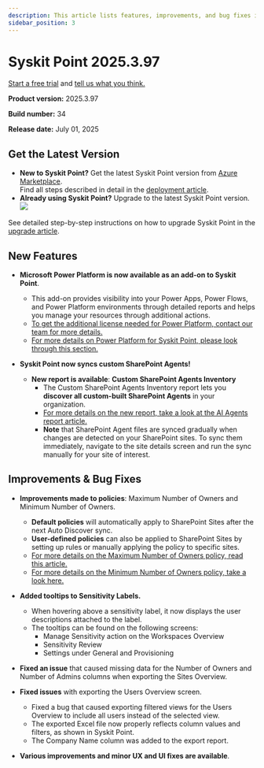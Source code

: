 ```yaml
---
description: This article lists features, improvements, and bug fixes in Syskit Point version 2025.3.97
sidebar_position: 3
---
```


# Syskit Point 2025.3.97

[Start a free trial](https://www.syskit.com/products/point/free-trial/) and [tell us what you think.](https://www.syskit.com/company/contact-us/)

**Product version:** 2025.3.97

**Build number:** 34

**Release date:** July 01, 2025

## Get the Latest Version

* **New to Syskit Point?** Get the latest Syskit Point version from [Azure Marketplace](https://azuremarketplace.microsoft.com/en-us/marketplace/apps/syskitltd.syskit\_point).\
 Find all steps described in detail in the [deployment article](../../../set-up-point-enterprise/deployment/deploy-syskit-point.md).
* **Already using Syskit Point?** Upgrade to the latest Syskit Point version.\
 [![](https://aka.ms/deploytoazurebutton)](https://portal.azure.com/#create/Microsoft.Template/uri/https%3A%2F%2Fsyskitassetsstorage.blob.core.windows.net%2Fpoint%2FARMTemplates%2FPointUpdateDeploy%2FPointUpdateTemplate.json)

See detailed step-by-step instructions on how to upgrade Syskit Point in the [upgrade article](../../../set-up-point-enterprise/deployment/upgrade-syskit-point.md).


## New Features

* **Microsoft Power Platform is now available as an add-on to Syskit Point**.
  * This add-on provides visibility into your Power Apps, Power Flows, and Power Platform environments through detailed reports and helps you manage your resources through additional actions. 
  * [To get the additional license needed for Power Platform, contact our team for more details.](https://www.syskit.com/company/contact-us/)
  * [For more details on Power Platform for Syskit Point, please look through this section.](../../../power-platform/enable-power-platform.md)

* **Syskit Point now syncs custom SharePoint Agents!**
  * **New report is available**: **Custom SharePoint Agents Inventory**
    * The Custom SharePoint Agents Inventory report lets you **discover all custom-built SharePoint Agents** in your organization.
    * [For more details on the new report, take a look at the AI Agents report article.](../../../reporting/ai-agents-reports.md)
    * **Note** that SharePoint Agent files are synced gradually when changes are detected on your SharePoint sites. To sync them immediately, navigate to the site details screen and run the sync manually for your site of interest. 

## Improvements & Bug Fixes 

* **Improvements made to policies**: Maximum Number of Owners and Minimum Number of Owners.
  * **Default policies** will automatically apply to SharePoint Sites after the next Auto Discover sync.
  * **User-defined policies** can also be applied to SharePoint Sites by setting up rules or manually applying the policy to specific sites. 
  * [For more details on the Maximum Number of Owners policy, read this article.](../../../governance-and-automation/automated-workflows/maximum-number-of-owners-admin.md)
  * [For more details on the Minimum Number of Owners policy, take a look here.](../../../governance-and-automation/automated-workflows/minimum-number-of-owners-admin.md)

* **Added tooltips to Sensitivity Labels.**
  * When hovering above a sensitivity label, it now displays the user descriptions attached to the label. 
  * The tooltips can be found on the following screens:
    * Manage Sensitivity action on the Workspaces Overview
    * Sensitivity Review
    * Settings under General and Provisioning

* **Fixed an issue** that caused missing data for the Number of Owners and Number of Admins columns when exporting the Sites Overview. 

* **Fixed issues** with exporting the Users Overview screen. 
  * Fixed a bug that caused exporting filtered views for the Users Overview to include all users instead of the selected view. 
  * The exported Excel file now properly reflects column values and filters, as shown in Syskit Point.
  * The Company Name column was added to the export report.

* **Various improvements and minor UX and UI fixes are available**.
